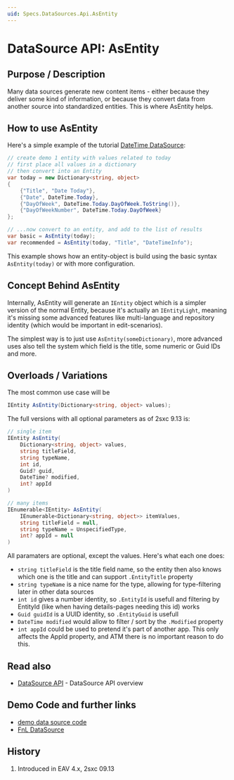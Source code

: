 ```yaml
---
uid: Specs.DataSources.Api.AsEntity
---
```

# DataSource API: AsEntity

## Purpose / Description
Many data sources generate new content items - either because they deliver some kind of information, or because they convert data from another source into standardized entities. This is where AsEntity helps. 

## How to use AsEntity
Here's a simple example of the tutorial [DateTime DataSource](https://github.com/2sic/2sxc-eav-tutorial-custom-datasource/): 

```c#
// create demo 1 entity with values related to today
// first place all values in a dictionary 
// then convert into an Entity
var today = new Dictionary<string, object>
{
    {"Title", "Date Today"},
    {"Date", DateTime.Today},
    {"DayOfWeek", DateTime.Today.DayOfWeek.ToString()},
    {"DayOfWeekNumber", DateTime.Today.DayOfWeek}
};

// ...now convert to an entity, and add to the list of results
var basic = AsEntity(today); 
var recommended = AsEntity(today, "Title", "DateTimeInfo"); 

```

This example shows how an entity-object is build using the basic syntax `AsEntity(today)` or with more configuration. 

## Concept Behind AsEntity
Internally, AsEntity will generate an `IEntity` object which is a simpler version of the normal Entity, because it's actually an `IEntityLight`, meaning it's missing some advanced features like multi-language and repository identity (which would be important in edit-scenarios). 

The simplest way is to just use `AsEntity(someDictionary)`, more advanced uses also tell the system which field is the title, some numeric or Guid IDs and more. 


## Overloads / Variations


The most common use case will be

```c#
IEntity AsEntity(Dictionary<string, object> values);
```

The full versions with all optional parameters as of 2sxc 9.13 is:


```c#
// single item
IEntity AsEntity(
    Dictionary<string, object> values,
    string titleField,
    string typeName,
    int id,
    Guid? guid,
    DateTime? modified,
    int? appId
)

// many items
IEnumerable<IEntity> AsEntity(
    IEnumerable<Dictionary<string, object>> itemValues,
    string titleField = null,
    string typeName = UnspecifiedType,
    int? appId = null
)

```
All paramaters are optional, except the values. Here's what each one does:

* `string titleField` is the title field name, so the entity then also knows which one is the title and can support `.EntityTitle` property
* `string typeName` is a nice name for the type, allowing for type-filtering later in other data sources
* `int id` gives a number identity, so `.EntityId` is usefull and filtering by EntityId (like when having details-pages needing this id) works
* `Guid guidId` is a UUID identity, so `.EntityGuid` is usefull
* `DateTime modified` would allow to filter / sort by the `.Modified` property
* `int appId` could be used to pretend it's part of another app. This only affects the AppId property, and ATM there is no important reason to do this. 


## Read also

* [DataSource API](xref:Specs.DataSources.Api) - DataSource API overview

## Demo Code and further links

* [demo data source code](https://github.com/2sic/2sxc-eav-tutorial-custom-datasource)
* [FnL DataSource](https://github.com/2sic/dnn-datasource-form-and-list)

## History

1. Introduced in EAV 4.x, 2sxc 09.13
